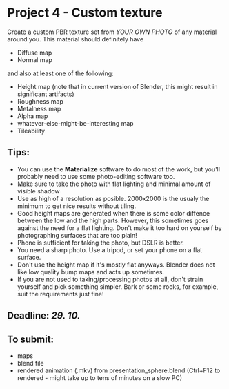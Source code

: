 # Project 4 - Custom texture

Create a custom PBR texture set from *YOUR OWN PHOTO* of any material around you. This material should definitely have 

- Diffuse map
- Normal map

and also at least one of the following:

- Height map (note that in current version of Blender, this might result in significant artifacts) 
- Roughness map
- Metalness map
- Alpha map
- whatever-else-might-be-interesting map
- Tileability

## Tips: 

 - You can use the **Materialize** software to do most of the work, but you'll probably need to use some photo-editing software too.
 - Make sure to take the photo with flat lighting and minimal amount of visible shadow
 - Use as high of a resolution as posible. 2000x2000 is the usualy the minimum to get nice results without tiling.
 - Good height maps are generated when there is some color diffence between the low and the high parts. However, this sometimes goes against the need for a flat lighting. Don't make it too hard on yourself by photographing surfaces that are too plain!
 - Phone is sufficient for taking the photo, but DSLR is better. 
 - You need a sharp photo. Use a tripod, or set your phone on a flat surface.
 - Don't use the height map if it's mostly flat anyways. Blender does not like low quality bump maps and acts up sometimes.
  - If you are not used to taking/processing photos at all, don't strain yourself and pick something simpler. Bark or some rocks, for example, suit the requirements just fine!


## Deadline: *29. 10.* 


## To submit:
  - maps
  - blend file
  - rendered animation (.mkv) from presentation_sphere.blend (Ctrl+F12 to rendered - might take up to tens of minutes on a slow PC) 
